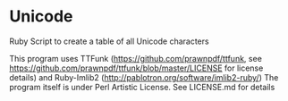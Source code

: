 Unicode
=======

Ruby Script to create a table of all Unicode characters

This program uses TTFunk (https://github.com/prawnpdf/ttfunk, 
see https://github.com/prawnpdf/ttfunk/blob/master/LICENSE for license details)
and Ruby-Imlib2 (http://pablotron.org/software/imlib2-ruby/)
The program itself is under Perl Artistic License. See LICENSE.md for details